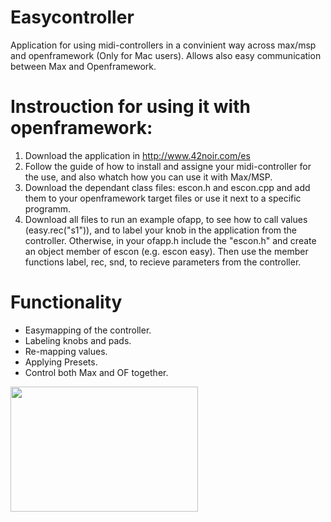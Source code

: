 # Easycontroller
Application for using midi-controllers in a convinient way across max/msp and openframework (Only for Mac users). Allows also easy communication between Max and Openframework. 

# Instrouction for using it with openframework:

   1. Download the application in
 <a href="http://www.42noir.com/es">http://www.42noir.com/es</a>
   2. Follow the guide of how to install and assigne your midi-controller for the use, and also whatch how you can use it with Max/MSP. 
   3. Download the dependant class files: escon.h and escon.cpp and add them to your openframework target files or use it next to a specific programm. 
   4. Download all files to run an example ofapp, to see how to call values (easy.rec("s1")), and to label your knob in the application from the controller. Otherwise, in your ofapp.h include the "escon.h" and create an object member of escon (e.g. escon easy). Then use the member functions label, rec, snd, to recieve parameters from the controller.
   

# Functionality
* Easymapping of the controller.
* Labeling knobs and pads.
* Re-mapping values.
* Applying Presets.
* Control both Max and OF together.

<a href="url"><img src="http://42noir.com/wp-content/uploads/2016/12/3-screenshot@2x-1.png" align="left" height="200" width="300" ></a>






